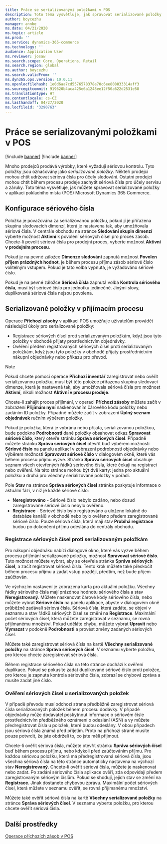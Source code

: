 ```yaml
---
title: Práce se serializovanými položkami v POS
description: Toto téma vysvětluje, jak spravovat serializované položky v aplikaci pokladního místa (POS).
author: boycezhu
manager: annbe
ms.date: 04/21/2020
ms.topic: article
ms.prod: ''
ms.service: dynamics-365-commerce
ms.technology: ''
audience: Application User
ms.reviewer: josaw
ms.search.scope: Core, Operations, Retail
ms.search.region: global
ms.author: boycezhu
ms.search.validFrom: ''
ms.dyn365.ops.version: 10.0.11
ms.openlocfilehash: 1e0d6aa7cd5576578378e70c6ee808833314aff3
ms.sourcegitcommit: 919620b4aca425e6a1248ee12f50a622d2531e58
ms.translationtype: HT
ms.contentlocale: cs-CZ
ms.lasthandoff: 04/27/2020
ms.locfileid: "3290763"
---
```

# <a name="work-with-serialized-items-in-the-pos"></a>Práce se serializovanými položkami v POS

[!include [banner](includes/banner.md)]
[!include [banner](includes/preview-banner.md)]

Mnoho prodejců prodává výrobky, které vyžadují sériovou kontrolu. Tyto položky jsou označovány jako *serializované položky*. Někteří prodejci mohou chtít udržovat sériová čísla pro účely sledování. Ostatní prodejci mohou chtít během procesu prodeje zachytit sériová čísla pro účely servisu a záruky. Toto téma vysvětluje, jak můžete spravovat serializované položky v aplikaci pokladního místa (POS) Microsoft Dynamics 365 Commerce.

## <a name="serial-number-configurations"></a>Konfigurace sériového čísla

Položka je považována za serializovanou položku, pokud jí je přiřazena skupina sledovacích dimenzí, která je nastavena tak, aby umožňovala sériová čísla. V centrále obchodu na stránce **Sledování skupin dimenzí** vyberte možnost **Aktivní** k povolení sériových čísel pro proces zásob. Chcete-li povolit sériová čísla pro prodejní proces, vyberte možnost **Aktivní v prodejním procesu**.

Pokud je na pevné záložce **Dimenze sledování** zapnutá možnost **Povolen příjem prázdných hodnot**, je během procesu příjmu zásob sériové číslo volitelným vstupem. Pokud je tato volba vypnutá, je vyžadováno sériové číslo.

Pokud je na pevné záložce **Sériová čísla** zapnutá volba **Kontrola sériového čísla**, musí být sériové číslo pro jednotku jedinečné. Jinými slovy, duplikovaná sériová čísla nejsou povolena.

## <a name="serialized-items-in-the-receiving-process"></a>Serializované položky v přijímacím procesu

Operace **Příchozí zásoby** v aplikaci POS umožňuje uživatelům provádět následující úkoly pro serializované položky:

- Registrace sériových čísel proti serializovaným položkám, když jsou tyto položky v obchodě přijaty prostřednictvím objednávky.
- Ověření předem registrovaných sériových čísel proti serializovaným položkám, když jsou tyto položky v obchodě přijaty prostřednictvím nákupní objednávky nebo příkazu pro převod.

> [!NOTE]
> Pokud chcete pomocí operace **Příchozí inventář** zaregistrovat nebo ověřit serializovanou položku, musí být této položce přiřazena skupina sledovací dimenze, která je nastavená tak, aby umožňovala sériová čísla pro možnost **Aktivní**, nikoli možnost **Aktivní v procesu prodeje**.

Chcete-li zahájit proces přijímání, v operaci **Příchozí zásoby** můžete začít v zobrazení **Přijímám nyní** naskenováním čárového kódu položky nebo zadáním ID položky. Případně můžete začít v zobrazení **Úplný seznam objednávek** ručním výběrem položky.

Pokud je položka, která je vybrána nebo přijata, serializovanou položkou, bude podokno **Podrobnosti** dané položky obsahovat odkaz **Spravovat sériové číslo**, který otevře stránku **Správa sériových čísel**. Případně můžete stránku **Správa sériových čísel** otevřít buď výběrem možnosti **Sériové číslo** na panelu aplikací v zobrazení podrobností objednávky nebo výběrem možnosti **Spravovat sériové číslo** v dialogovém okně, které vás během procesu příjmu vyzve. Stránka **Správa sériových čísel** obsahuje seznam všech otevřených řádků sériového čísla, které čekají na registraci nebo ověření. Na této stránce mohou být dvě karty: jedna pro aktuální položku a druhá pro všechny serializované položky v pořadí.

Pole **Stav** na stránce **Správa sériových čísel** stránka poskytuje informace o aktuální fázi, v níž je každé sériové číslo:

- **Neregistrováno** - Sériové číslo nebylo zadáno, nebo dosud zaregistrované sériové číslo nebylo ověřeno.
- **Registrace** - Sériové číslo bylo registrováno a uloženo lokálně do databáze kanálů v obchodě nebo bylo ověřeno předem zaregistrované sériové číslo. Pouze sériová čísla, která mají stav **Probíhá registrace** budou po dokončení příjmu odeslána do centrály obchodu.

### <a name="register-serial-numbers-against-serialized-items"></a>Registrace sériových čísel proti serializovaným položkám

Pro nákupní objednáku nabízí dialogové okno, které vás vyzve během procesu přijímání serializované položky, možnost **Spravovat sériové číslo**. Tuto možnost můžete vybrat, aby se otevřela stránka **Správa sériových čísel**, a začít registrovat sériová čísla. Tento krok můžete také přeskočit během procesu příjmu a zadat vstup později, předtím, než bude příjem zaúčtován.

Ve výchozím nastavení je zobrazena karta pro aktuální položku. Všechny řádky sériového čísla mají prázdnou hodnotu sériového čísla a stav **Neregistrovaný**. Můžete naskenovat čárové kódy sériového čísla, nebo můžete vybrat **Sériové číslo** na panelu aplikace, abyste v dialogovém okně průběžně zadávali sériová čísla. Sériová čísla, která zadáte, se objeví v seznamu a stav řádků sériových čísel se změní na **Registrace**. Maximální počet sériových čísel, která můžete zaregistrovat v seznamu, se rovná přijímanému množství. Pokud uděláte chybu, můžete vybrat **Upravit** nebo **Vymazat** v podokně **Podrobnosti** a provést změny zadaných sériových čísel.

Můžete také zaregistrovat sériová čísla na kartě **Všechny serializované položky** na stránce **Správa sériových čísel**. V seznamu vyberte položku, pro kterou chcete zaregistrovat sériová čísla.

Během registrace sériového čísla na této stránce dochází k ověření duplikace. Pokud se pokusíte zadat duplikované sériové číslo proti položce, pro kterou je zapnuta kontrola sériového čísla, zobrazí se chybová zpráva a musíte zadat jiné číslo.

### <a name="validate-serial-numbers-on-serialized-items"></a>Ověření sériových čísel u serializovaných položek

V případě převodu musí odchozí strana předběžně zaregistrovat sériová čísla serializovaných položek během procesu dodávky. V případě objednávky může dodavatel poskytnout informace o sériovém čísle prostřednictvím předběžného oznámení o odeslání (ASN) a vy můžete předregistrovat čísla u položek, které budou odeslány. V obou případech jsou sériová čísla známá před přijetím. Proto na příchozí straně musíte pouze potvrdit, že jste obdrželi to, co jste měli přijmout.

Chcete-li ověřit sériová čísla, můžete otevřít stránku **Správa sériových čísel** buď během procesu příjmu, nebo kdykoli před zaúčtováním příjmu. Pro každou sériovou položku, která má předregistrovaná sériová čísla, jsou všechna sériová čísla na této stránce automaticky nastavena na výchozí stav **Neregistrovaný**. Chcete-li ověřit sériová čísla, můžete je naskenovat nebo zadat. Po zadání sériového čísla aplikace ověří, zda odpovídají předem zaregistrovaným sériovým číslům. Pokud se shodují, jejich stav se změní na **Registrace**. Jinak dostanete chybovou zprávu. Maximální počet sériových čísel, která můžete v seznamu ověřit, se rovná přijímanému množství.

Můžete také ověřit sériová čísla na kartě **Všechny serializované položky** na stránce **Správa sériových čísel**. V seznamu vyberte položku, pro kterou chcete ověřit sériová čísla.

## <a name="additional-resources"></a>Další prostředky

[Operace příchozích zásob v POS](https://docs.microsoft.com/dynamics365/commerce/pos-inbound-inventory-operation)
